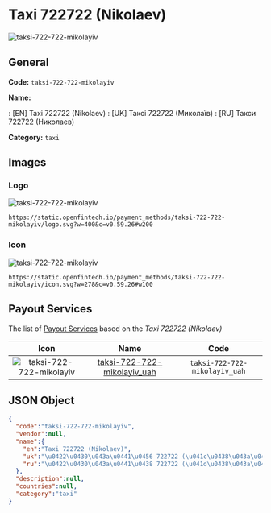 
# Taxi 722722 (Nikolaev) 
![taksi-722-722-mikolayiv](https://static.openfintech.io/payment_methods/taksi-722-722-mikolayiv/logo.svg?w=400&c=v0.59.26#w200)  

## General 
**Code:** `taksi-722-722-mikolayiv` 
 
**Name:** 
 
:	[EN] Taxi 722722 (Nikolaev) 
:	[UK] Таксі 722722 (Миколаїв) 
:	[RU] Такси 722722 (Николаев) 
 
**Category:** `taxi` 
 

## Images 

### Logo 
![taksi-722-722-mikolayiv](https://static.openfintech.io/payment_methods/taksi-722-722-mikolayiv/logo.svg?w=400&c=v0.59.26#w200)  

```
https://static.openfintech.io/payment_methods/taksi-722-722-mikolayiv/logo.svg?w=400&c=v0.59.26#w200
```  

### Icon 
![taksi-722-722-mikolayiv](https://static.openfintech.io/payment_methods/taksi-722-722-mikolayiv/icon.svg?w=278&c=v0.59.26#w100)  

```
https://static.openfintech.io/payment_methods/taksi-722-722-mikolayiv/icon.svg?w=278&c=v0.59.26#w100
```  

## Payout Services 
 
The list of [Payout Services](/payout-services/) based on the _Taxi 722722 (Nikolaev)_ 

|Icon|Name|Code| 
|:---:|:---:|:---:| 
|![taksi-722-722-mikolayiv](https://static.openfintech.io/payout_methods/taksi-722-722-mikolayiv/icon.svg?w=278&c=v0.59.26#w40) |[taksi-722-722-mikolayiv_uah](/payout-services/taksi-722-722-mikolayiv_uah/)|`taksi-722-722-mikolayiv_uah`| 
 

## JSON Object 

```json
{
  "code":"taksi-722-722-mikolayiv",
  "vendor":null,
  "name":{
    "en":"Taxi 722722 (Nikolaev)",
    "uk":"\u0422\u0430\u043a\u0441\u0456 722722 (\u041c\u0438\u043a\u043e\u043b\u0430\u0457\u0432)",
    "ru":"\u0422\u0430\u043a\u0441\u0438 722722 (\u041d\u0438\u043a\u043e\u043b\u0430\u0435\u0432)"
  },
  "description":null,
  "countries":null,
  "category":"taxi"
}
```  
